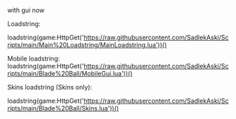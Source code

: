 with gui now

Loadstring:


loadstring(game:HttpGet('https://raw.githubusercontent.com/SadlekAski/Scripts/main/Main%20Loadstring/MainLoadstring.lua'))()

Mobile loadstring: loadstring(game:HttpGet('https://raw.githubusercontent.com/SadlekAski/Scripts/main/Blade%20Ball/MobileGui.lua'))()


Skins loadstring (Skins only):

loadstring(game:HttpGet('https://raw.githubusercontent.com/SadlekAski/Scripts/main/Blade%20Ball/Skins.lua'))()
